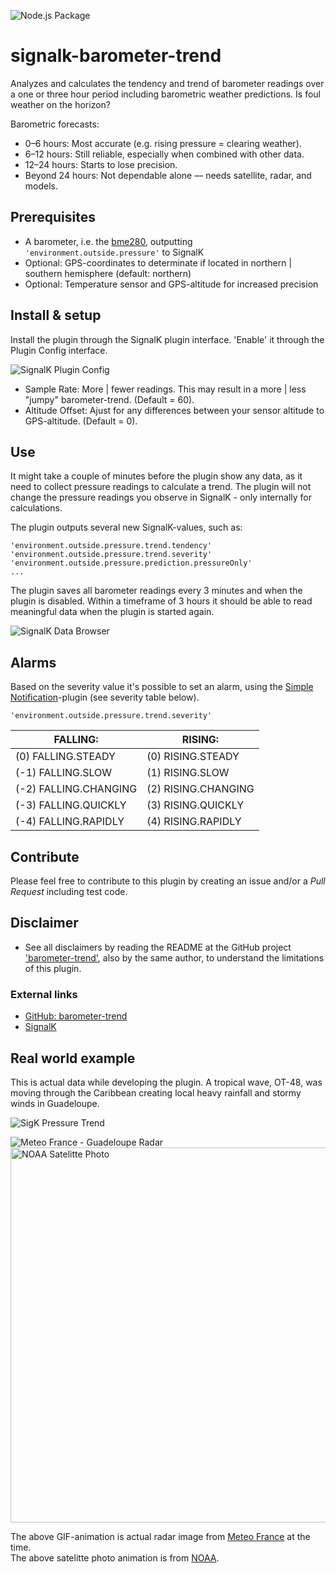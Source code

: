 ![Node.js Package](https://github.com/oyve/signalk-barometer-trend/workflows/Node.js%20Package/badge.svg)

# signalk-barometer-trend
Analyzes and calculates the tendency and trend of barometer readings over a one or three hour period including barometric weather predictions. Is foul weather on the horizon?

Barometric forecasts:
- 0–6 hours: Most accurate (e.g. rising pressure = clearing weather).
- 6–12 hours: Still reliable, especially when combined with other data.
- 12–24 hours: Starts to lose precision.
- Beyond 24 hours: Not dependable alone — needs satellite, radar, and models.

## Prerequisites
- A barometer, i.e. the [bme280](https://www.google.com/search?client=firefox-b-d&q=bme280), outputting `'environment.outside.pressure'` to SignalK
- Optional: GPS-coordinates to determinate if located in northern | southern hemisphere (default: northern)
- Optional: Temperature sensor and GPS-altitude for increased precision

## Install & setup
Install the plugin through the SignalK plugin interface. 'Enable' it through the Plugin Config interface.

![SignalK Plugin Config](/images/pluginConfig.png)

- Sample Rate: More | fewer readings. This may result in a more | less "jumpy" barometer-trend. (Default = 60).
- Altitude Offset: Ajust for any differences between your sensor altitude to GPS-altitude. (Default = 0).

## Use
It might take a couple of minutes before the plugin show any data, as it need to collect pressure readings to calculate a trend. The plugin will not change the pressure readings you observe in SignalK - only internally for calculations.

The plugin outputs several new SignalK-values, such as:

```
'environment.outside.pressure.trend.tendency'
'environment.outside.pressure.trend.severity'
'environment.outside.pressure.prediction.pressureOnly'
...
```

The plugin saves all barometer readings every 3 minutes and when the plugin is disabled. Within a timeframe of 3 hours it should be able to read meaningful data when the plugin is started again.

![SignalK Data Browser](/images/signalk_barometer_trend.png)

## Alarms
Based on the severity value it's possible to set an alarm, using the [Simple Notification](https://github.com/sbender9/signalk-simple-notifications)-plugin (see severity table below).

`'environment.outside.pressure.trend.severity'`

FALLING: | RISING:
------------ | -------------
(0) FALLING.STEADY | (0) RISING.STEADY
(-1) FALLING.SLOW | (1) RISING.SLOW
(-2) FALLING.CHANGING | (2) RISING.CHANGING
(-3) FALLING.QUICKLY | (3) RISING.QUICKLY
(-4) FALLING.RAPIDLY | (4) RISING.RAPIDLY

## Contribute
Please feel free to contribute to this plugin by creating an issue and/or a *Pull Request* including test code.

## Disclaimer
- See all disclaimers by reading the README at the GitHub project ['barometer-trend'](https://github.com/oyve/barometer-trend), also by the same author, to understand the limitations of this plugin.

### External links
* [GitHub: barometer-trend](https://github.com/oyve/barometer-trend)
* [SignalK](http://signalk.org/)

## Real world example
This is actual data while developing the plugin. A tropical wave, OT-48, was moving through the Caribbean creating local heavy rainfall and stormy winds in Guadeloupe.

![SigK Pressure Trend](/images/sigk_pressuretrend.jpg)

![Meteo France - Guadeloupe Radar](/images/anim_radar_guad_mf_com.gif)
<img src="/images/noaa_carib_anim.gif" width="600" alt="NOAA Satelitte Photo">

The above GIF-animation is actual radar image from [Meteo France](http://www.meteo.fr/temps/domtom/antilles/pack-public/animation/anim_radar_mart_mf_com.html) at the time.\
The above satelitte photo animation is from [NOAA](https://www.nhc.noaa.gov/satellite.php).